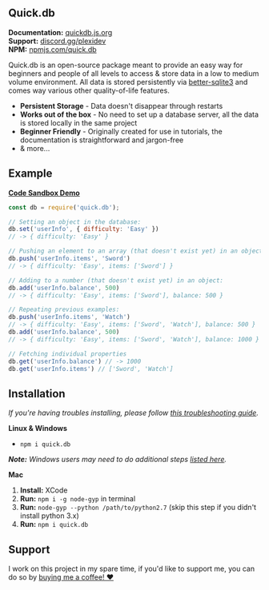 ## Quick.db

**Documentation:** [quickdb.js.org](https://quickdb.js.org) <br>
**Support:** [discord.gg/plexidev](https://discord.gg/plexidev) <br>
**NPM:** [npmjs.com/quick.db](https://www.npmjs.com/package/quick.db)

Quick.db is an open-source package meant to provide an easy way for beginners and people of all levels to access & store data in a low to medium volume environment. All data is stored persistently via [better-sqlite3](https://github.com/JoshuaWise/better-sqlite3) and comes way various other quality-of-life features.

- **Persistent Storage** - Data doesn't disappear through restarts
- **Works out of the box** - No need to set up a database server, all the data is stored locally in the same project
- **Beginner Friendly** - Originally created for use in tutorials, the documentation is straightforward and jargon-free
- & more...

## Example

[**Code Sandbox Demo**](https://codesandbox.io/s/quickdb-demo-7ti8z?file=/src/index.js)
```js
const db = require('quick.db');

// Setting an object in the database:
db.set('userInfo', { difficulty: 'Easy' })
// -> { difficulty: 'Easy' }

// Pushing an element to an array (that doesn't exist yet) in an object:
db.push('userInfo.items', 'Sword')
// -> { difficulty: 'Easy', items: ['Sword'] }

// Adding to a number (that doesn't exist yet) in an object:
db.add('userInfo.balance', 500)
// -> { difficulty: 'Easy', items: ['Sword'], balance: 500 }

// Repeating previous examples:
db.push('userInfo.items', 'Watch')
// -> { difficulty: 'Easy', items: ['Sword', 'Watch'], balance: 500 }
db.add('userInfo.balance', 500)
// -> { difficulty: 'Easy', items: ['Sword', 'Watch'], balance: 1000 }

// Fetching individual properties
db.get('userInfo.balance') // -> 1000
db.get('userInfo.items') // ['Sword', 'Watch']
```

## Installation

*If you're having troubles installing, please follow [this troubleshooting guide](https://github.com/JoshuaWise/better-sqlite3/blob/master/docs/troubleshooting.md).*

**Linux & Windows**
- `npm i quick.db`

***Note:** Windows users may need to do additional steps [listed here](https://github.com/JoshuaWise/better-sqlite3/blob/master/docs/troubleshooting.md).*

**Mac**
1. **Install:** XCode
2. **Run:** `npm i -g node-gyp` in terminal
3. **Run:** `node-gyp --python /path/to/python2.7` (skip this step if you didn't install python 3.x)
4. **Run:** `npm i quick.db`

## Support
I work on this project in my spare time, if you'd like to support me, you can do so by [buying me a coffee! ❤️](https://www.buymeacoffee.com/lorencerri)
